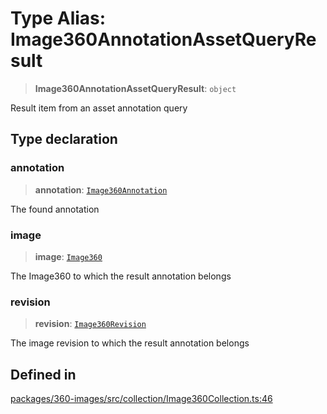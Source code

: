 # Type Alias: Image360AnnotationAssetQueryResult

> **Image360AnnotationAssetQueryResult**: `object`

Result item from an asset annotation query

## Type declaration

### annotation

> **annotation**: [`Image360Annotation`](../interfaces/Image360Annotation.md)

The found annotation

### image

> **image**: [`Image360`](../interfaces/Image360.md)

The Image360 to which the result annotation belongs

### revision

> **revision**: [`Image360Revision`](../interfaces/Image360Revision.md)

The image revision to which the result annotation belongs

## Defined in

[packages/360-images/src/collection/Image360Collection.ts:46](https://github.com/cognitedata/reveal/blob/3aaed3491dba3f4ba9ecd87f495d35383cc73a1d/viewer/packages/360-images/src/collection/Image360Collection.ts#L46)
